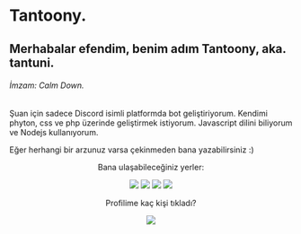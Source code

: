 # Tantoony.
## Merhabalar efendim, benim adım Tantoony, aka. tantuni.
###### İmzam: Calm Down.

Şuan için sadece Discord isimli platformda bot geliştiriyorum. Kendimi phyton, css ve php üzerinde geliştirmek istiyorum.
Javascript dilini biliyorum ve Nodejs kullanıyorum.

Eğer herhangi bir arzunuz varsa çekinmeden bana yazabilirsiniz :)
<!--
**Tantoony/Tantoony** is a ✨ _special_ ✨ repository because its `README.md` (this file) appears on your GitHub profile.

Here are some ideas to get you started:

- 🔭 I’m currently working on ...
- 🌱 I’m currently learning ...
- 👯 I’m looking to collaborate on ...
- 🤔 I’m looking for help with ...
- 💬 Ask me about ...
- 📫 How to reach me: ...
- 😄 Pronouns: ...
- ⚡ Fun fact: ...
-->


<p align = "center">
  Bana ulaşabileceğiniz yerler:
</p>

<p align = "center">
<a href="https://twitter.com/Tantoony_" target="_blank"><img src="https://img.shields.io/badge/twitter-%231DA1F2.svg?&style=for-the-badge&logo=twitter&logoColor=white"/></a>
<a href="https://discord.com/users/479293073549950997" target="_blank"><img src="https://img.shields.io/badge/discord-r89DA.svg?&color=7289da&style=for-the-badge&logo=discord&logoColor=white"/></a>
<a href="https://www.instagram.com/_tantoony/" target="_blank"><img src="https://img.shields.io/badge/instagram-%23E4405F.svg?&style=for-the-badge&logo=instagram&logoColor=white"/></a>
<a href="https://www.youtube.com/channel/UC90OJd6d7MrW2ipW0GWy1jg/featured" target="_blank"><img src="https://img.shields.io/badge/youtube-r89DA.svg?&color=ff0000&style=for-the-badge&logo=youtube&logoColor=white"/></a>
 </p>
<p align = "center">
 Profilime kaç kişi tıkladı?
</p>
<p align = "center">
<img src="https://profile-counter.glitch.me/{Tantoony}/count.svg" />
</p>
